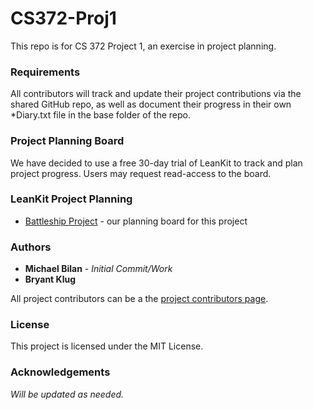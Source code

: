 # CS372-Proj1

This repo is for CS 372 Project 1, an exercise in project planning.

### Requirements

All contributors will track and update their project contributions via the shared GitHub repo, as well as document their progress in their own *Diary.txt file in the base folder of the repo.

### Project Planning Board

We have decided to use a free 30-day trial of LeanKit to track and plan project progress. Users may request read-access to the board.

### LeanKit Project Planning

* [Battleship Project](https://uafcs372.leankit.com/board/795166944) - our planning board for this project

### Authors

* **Michael Bilan** - *Initial Commit/Work*
* **Bryant Klug**

All project contributors can be a the [project contributors page](https://github.com/mabilan/CS372-Proj1/graphs/contributors).

### License

This project is licensed under the MIT License.

### Acknowledgements

*Will be updated as needed.*
